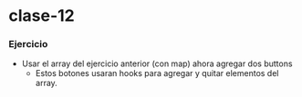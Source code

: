 # clase-12

### Ejercicio
* Usar el array del ejercicio anterior (con map) ahora agregar dos buttons
    * Estos botones usaran hooks para agregar y quitar elementos del array.